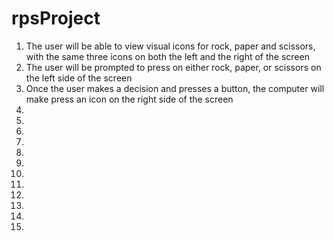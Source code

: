 # rpsProject
1. The user will be able to view visual icons for rock, paper and scissors, with the same three icons on both the left and the right of the screen
2. The user will be prompted to press on either rock, paper, or scissors on the left side of the screen
3. Once the user makes a decision and presses a button, the computer will make press an icon on the right side of the screen
4.
5.
6.
7.
8.
9.
10.
11.
12.
13.
14.
15.